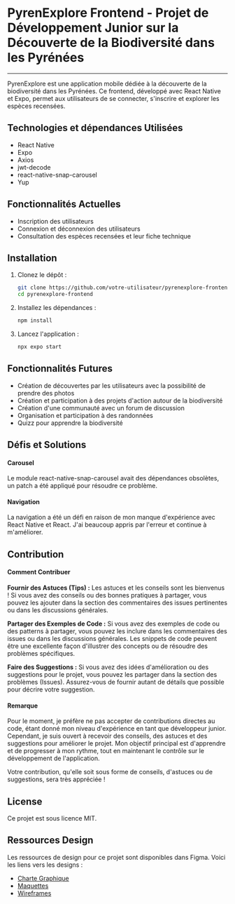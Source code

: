 # PyrenExplore Frontend - Projet de Développement Junior sur la Découverte de la Biodiversité dans les Pyrénées

---

PyrenExplore est une application mobile dédiée à la découverte de la biodiversité dans les Pyrénées. Ce frontend, développé avec React Native et Expo, permet aux utilisateurs de se connecter, s'inscrire et explorer les espèces recensées.

## Technologies et dépendances Utilisées

- React Native
- Expo
- Axios
- jwt-decode
- react-native-snap-carousel
- Yup

## Fonctionnalités Actuelles

- Inscription des utilisateurs
- Connexion et déconnexion des utilisateurs
- Consultation des espèces recensées et leur fiche technique

## Installation

1. Clonez le dépôt :
   ```sh
   git clone https://github.com/votre-utilisateur/pyrenexplore-frontend.git
   cd pyrenexplore-frontend
   ```
2. Installez les dépendances :
   ```sh
   npm install
   ```
3. Lancez l'application :
   ```sh
   npx expo start
   ```

## Fonctionnalités Futures

- Création de découvertes par les utilisateurs avec la possibilité de prendre des photos
- Création et participation à des projets d'action autour de la biodiversité
- Création d'une communauté avec un forum de discussion
- Organisation et participation à des randonnées
- Quizz pour apprendre la biodiversité

## Défis et Solutions

#### Carousel

Le module react-native-snap-carousel avait des dépendances obsolètes, un patch a été appliqué pour résoudre ce problème.

#### Navigation

La navigation a été un défi en raison de mon manque d'expérience avec React Native et React. J'ai beaucoup appris par l'erreur et continue à m'améliorer.

## Contribution

#### Comment Contribuer

**Fournir des Astuces (Tips) :** Les astuces et les conseils sont les bienvenus ! Si vous avez des conseils ou des bonnes pratiques à partager, vous pouvez les ajouter dans la section des commentaires des issues pertinentes ou dans les discussions générales.

**Partager des Exemples de Code :** Si vous avez des exemples de code ou des patterns à partager, vous pouvez les inclure dans les commentaires des issues ou dans les discussions générales. Les snippets de code peuvent être une excellente façon d'illustrer des concepts ou de résoudre des problèmes spécifiques.

**Faire des Suggestions :** Si vous avez des idées d'amélioration ou des suggestions pour le projet, vous pouvez les partager dans la section des problèmes (Issues). Assurez-vous de fournir autant de détails que possible pour décrire votre suggestion.

#### Remarque

Pour le moment, je préfère ne pas accepter de contributions directes au code, étant donné mon niveau d'expérience en tant que développeur junior. Cependant, je suis ouvert à recevoir des conseils, des astuces et des suggestions pour améliorer le projet. Mon objectif principal est d'apprendre et de progresser à mon rythme, tout en maintenant le contrôle sur le développement de l'application.

Votre contribution, qu'elle soit sous forme de conseils, d'astuces ou de suggestions, sera très appréciée !

## License

Ce projet est sous licence MIT.

## Ressources Design

Les ressources de design pour ce projet sont disponibles dans Figma. Voici les liens vers les designs :

- [Charte Graphique](https://www.figma.com/design/plXFNiyaj7X5HhapRf4aQ2/PyrenExplore?node-id=150-701&t=Ba0QkOA5bNpfdSUb-1)
- [Maquettes](https://www.figma.com/design/plXFNiyaj7X5HhapRf4aQ2/PyrenExplore?node-id=149-700&t=Ba0QkOA5bNpfdSUb-1)
- [Wireframes](https://www.figma.com/design/plXFNiyaj7X5HhapRf4aQ2/PyrenExplore?node-id=26-326&t=Ba0QkOA5bNpfdSUb-1)
